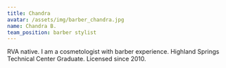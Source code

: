```yaml
---
title: Chandra
avatar: /assets/img/barber_chandra.jpg
name: Chandra B.
team_position: barber stylist
---
```

RVA native.  I am a cosmetologist with barber experience.  Highland Springs Technical Center Graduate.  Licensed since 2010.
